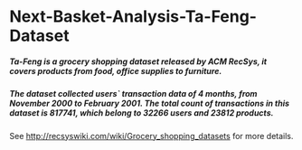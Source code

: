 ﻿# Next-Basket-Analysis-Ta-Feng-Dataset
##### Ta-Feng is a grocery shopping dataset released by ACM RecSys, it covers products from food, office supplies to furniture. 
##### The dataset collected users` transaction data of 4 months, from November 2000 to February 2001. The total count of transactions in this dataset is 817741, which belong to 32266 users and 23812 products. 
See http://recsyswiki.com/wiki/Grocery_shopping_datasets for more details.
